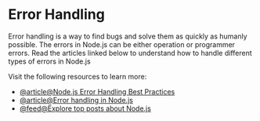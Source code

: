 # Error Handling

Error handling is a way to find bugs and solve them as quickly as humanly possible. The errors in Node.js can be either operation or programmer errors. Read the articles linked below to understand how to handle different types of errors in Node.js

Visit the following resources to learn more:

- [@article@Node.js Error Handling Best Practices](https://sematext.com/blog/node-js-error-handling)
- [@article@Error handling in Node.js](https://blog.logrocket.com/error-handling-node-js/)
- [@feed@Explore top posts about Node.js](https://app.daily.dev/tags/nodejs?ref=roadmapsh)
